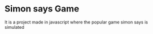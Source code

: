 # Simon says Game

<p>
It is a project made in javascript where the popular game simon says is simulated
</p>
